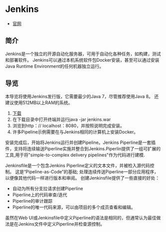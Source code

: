 # Jenkins

- [官网](http://www.jenkins.io)

## 简介
Jenkins是一个独立的开源自动化服务器，可用于自动化各种任务，如构建，测试和部署软件。 Jenkins可以通过本机系统软件包Docker安装，甚至可以通过安装Java Runtime Environment的任何机器独立运行。

## 导览
本导览将使用Jenkins发行版，它需要最少的Java 7，尽管推荐使用Java 8。 还建议使用512MB以上RAM的系统。
1. [下载](http://mirrors.jenkins.io/war-stable/latest/jenkins.war)
2. 在下载目录中打开终端并运行java -jar jenkins.war
3. 浏览到http：// localhost：8080，并按照说明完成安装。
4. 许多Pipeline示例需要在与Jenkins相同的计算机上安装Docker。

安装完成后，开始将Jenkins运行并创建Pipeline。Jenkins Piperline是一套插件，支持将连续输送Piperline实施并整合到Jenkins.Piperlin提供了一组可扩展的工具,用于将"simple-to-complex delivery pipelines"作为代码进行建模.

Jenkinsfile是一个包含Jenkins Piperline定义的文本文件，并被检入源代码控制。 这是“Pipeline-as-Code”的基础; 处理连续传送Piperline一部分应用程序，以便像其他代码一样进行版本和审阅。 创建Jenkinsfile提供了一些直接的好处：
- 自动为所有分支拉请求创建Piperline
- Piperline上的代码审查/迭代
- Piperline的审计跟踪
- Piperline的唯一代码来源，可以由项目的多个成员查看和编辑。

虽然在Web UI或Jenkinsfile中定义Piperline的语法是相同的，但通常认为最佳做法是在Jenkins文件中定义Piperline并检查源控制。
